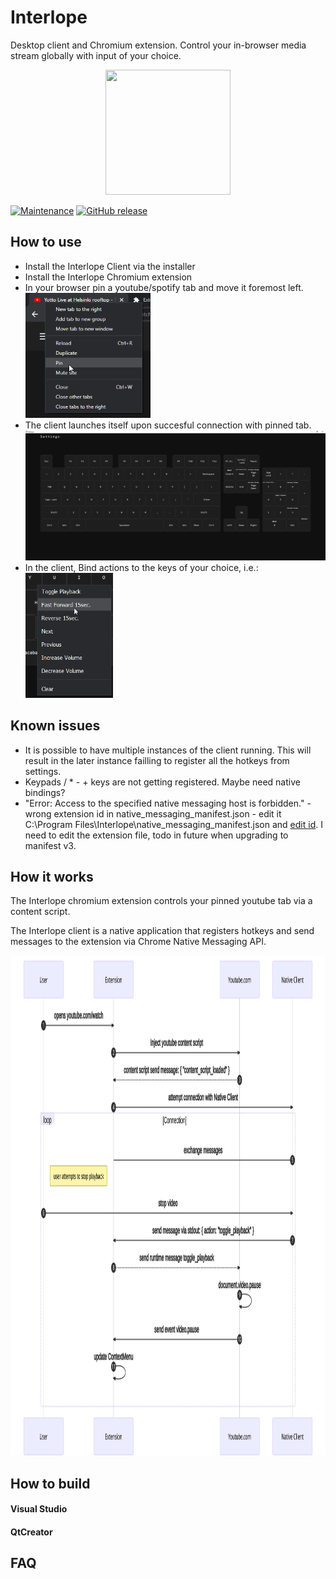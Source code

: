 # Interlope
Desktop client and Chromium extension. Control your in-browser media stream globally with input of your choice.

<p align="center">
  <img width="200" height="200" src="https://i.imgur.com/1erEAMS.png">
</p>

<p align="center">

[![Maintenance](https://img.shields.io/badge/Maintained%3F-yes-green.svg)](https://GitHub.com/InsaneZulol/Interlope/graphs/commit-activity)
[![GitHub release](https://img.shields.io/github/release/InsaneZulol/Chad.svg)](https://GitHub.com/InsaneZulol/Interlope/releases/)

</p>

## How to use
- Install the Interlope Client via the installer
- Install the Interlope Chromium extension
- In your browser pin a youtube/spotify tab and move it foremost left.
  <br><img width="200" height="200" src="images/menu_pin.png"> 
- The client launches itself upon succesful connection with pinned tab.
<br><img width="512" height="208" src="images/interlope_ss.png">  
- In the client, Bind actions to the keys of your choice, i.e.:
  <br> <img width="140" height="200" src="images/menu_ss.png"> 

## Known issues
- It is possible to have multiple instances of the client running. This will result in the later instance failling to register all the hotkeys from settings.
- Keypads / * - + keys are not getting registered. Maybe need native bindings?
- "Error: Access to the specified native messaging host is forbidden." - wrong extension id in native_messaging_manifest.json - edit it C:\Program Files\Interlope\native_messaging_manifest.json and [edit id](https://i.imgur.com/d62B8CB.png). I need to edit the extension file, todo in future when upgrading to manifest v3.
## How it works
The Interlope chromium extension controls your pinned youtube tab via a content script.

The Interlope client is a native application that registers hotkeys and send messages to the extension via Chrome Native Messaging API.


<img width="800" height="800" src="images/seq_action_diagram.svg">

## How to build

#### Visual Studio

#### QtCreator

## FAQ
